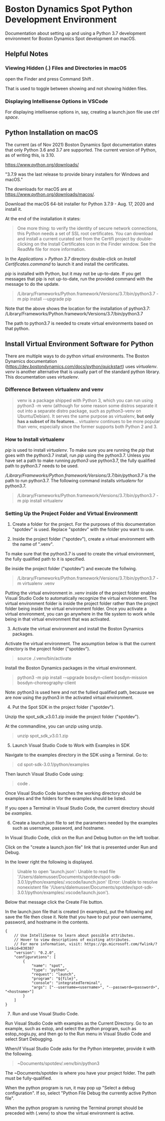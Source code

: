 # Boston Dynamics Spot Python Development Environment

Documentation about setting up and using a Python 3.7 development environment for Boston Dynamics Spot development on macOS.

## Helpful Notes

### Viewing Hidden (.) Files and Directories in macOS

open the Finder and press Command Shift .

That is used to toggle between showing and not showing hidden files.

### Displaying Intellisense Options in VSCode

For displaying intellisense options in, say, creating a launch.json file use *ctrl space*.

## Python Installation on macOS

The current (as of Nov 2021) Boston Dynamics Spot documentation states that only Python 3.6 and 3.7 are supported. The current version of Python, as of writing this, is 3.10.

<https://www.python.org/downloads/>

"3.7.9 was the last release to provide binary installers for Windows and macOS."

The downloads for macOS are at <https://www.python.org/downloads/macos/>.

Download the macOS 64-bit installer for Python 3.7.9 - Aug. 17, 2020 and install it.

At the end of the installation it states:

>One more thing: to verify the identity of secure network connections, this Python needs a set of SSL root certificates. You can download and install a current curated set from the Certifi project by double-clicking on the Install Certificates icon in the Finder window. See the ReadMe file for more information.

In the *Applications > Python 3.7* directory double-click on *Install Certificates.command* to launch it and install the certificates.

*pip* is installed with Python, but it may not be up-to-date. If you get messages that pip is not up-to-date, run the provided command with the message to do the update.

>/Library/Frameworks/Python.framework/Versions/3.7/bin/python3.7 -m pip install --upgrade pip

Note that the above shows the location for the installation of python3.7: /Library/Frameworks/Python.framework/Versions/3.7/bin/python3.7

The path to python3.7 is needed to create virtual environments based on that python.

## Install Virtual Environment Software for Python

There are multiple ways to do python virtual environments. The Boston Dynamics documentation (<https://dev.bostondynamics.com/docs/python/quickstart>) uses *virtualenv*. *venv* is another alternative that is usually part of the standard python library. This documentation uses *virtualenv*.

### Difference Between virtualenv and venv

>venv is a package shipped with Python 3, which you can run using python3 -m venv (although for some reason some distros separate it out into a separate distro package, such as python3-venv on Ubuntu/Debian). It serves the same purpose as virtualenv, **but only has a subset of its features**... virtualenv continues to be more popular than venv, especially since the former supports both Python 2 and 3.

### How to Install virtualenv

*pip* is used to install *virtualenv*. To make sure you are running the *pip* that goes with the python3.7 install, run *pip* using the python3.7. Unless you have set a path to make running *python3* use python3.7, the fully qualified path to python3.7 needs to be used.

*/Library/Frameworks/Python.framework/Versions/3.7/bin/python3.7* is the path to run python3.7. The following command installs *virtualenv* for python3.7.

>/Library/Frameworks/Python.framework/Versions/3.7/bin/python3.7 -m pip install virtualenv

### Setting Up the Project Folder and Virtual Environmentt

1. Create a folder for the project. For the purposes of this documentation "spotdev" is used. Replace "spotdev" with the folder you want to use.

2. Inside the project folder ("spotdev"), create a virtual environment with the name of ".venv".

To make sure that the python3.7 is used to create the virtual environment, the fully qualified path to it is specified.

Be inside the project folder ("spotdev") and execute the follwing.

>/Library/Frameworks/Python.framework/Versions/3.7/bin/python3.7 -m virtualenv .venv

Putting the virtual environment in *.venv* inside of the project folder enables Visual Studio Code to automatically recognize the virtual environment. The virtual environment folder is inside the project folder rather than the project folder being inside the virtual environment folder. Once you activate a virtual environment, you can go anywhere in the file system to work while being in that virtual environment that was activated.

3. Activate the virtual environment and install the Boston Dynamics packages.

Activate the virtual environment. The assumption below is that the current directory is the project folder ("spotdev").

>source ./.venv/bin/activate

Install the Boston Dynamics packages in the virtual environment.

>python3 -m pip install --upgrade bosdyn-client bosdyn-mission bosdyn-choreography-client

Note: python3 is used here and not the fullied qualified path, because we are now using the python3 in the activated virtual environment.

4. Put the Spot SDK in the project folder ("spotdev").

Unzip the spot_sdk_v3.0.1.zip inside the project folder ("spotdev").

At the commandline, you can unzip using unzip.

>unzip spot_sdk_v3.0.1.zip

5. Launch Visual Studio Code to Work with Examples in SDK

Navigate to the examples directory in the SDK using a Terminal. Go to:

>cd spot-sdk-3.0.1/python/examples

Then launch Visual Studio Code using:

>code .

Once Visual Studio Code launches the working directory should be examples and the folders for the examples should be listed.

If you open a Terminal in Visual Studio Code, the current directory should be *examples*.

6. Create a *launch.json* file to set the parameters needed by the examples such as username, password, and hostname.

In Visual Studio Code, click on the Run and Debug button on the left toolbar.

Click on the "create a launch.json file" link that is presented under Run and Debug.

In the lower right the following is displayed.

>Unable to open 'launch.json': Unable to read file '/Users/dalemusser/Documents/spotdev/spot-sdk-3.0.1/python/examples/.vscode/launch.json' (Error: Unable to resolve nonexistent file '/Users/dalemusser/Documents/spotdev/spot-sdk-3.0.1/python/examples/.vscode/launch.json').

Below that message click the Create File button.

In the launch.json file that is created (in examples), put the following and save the file then close it. Note that you have to put your own username, password, and hostname in the contents.

```
{
    // Use IntelliSense to learn about possible attributes.
    // Hover to view descriptions of existing attributes.
    // For more information, visit: https://go.microsoft.com/fwlink/?linkid=830387
    "version": "0.2.0",
    "configurations": [
        {
            "name": "spot",
            "type": "python",
            "request": "launch",
            "program": "${file}",
            "console": "integratedTerminal",
            "args": ["--username=<username>", "--password=<password>", "<hostname>"]
        }
    ]
}
```

7. Run and use Visual Studio Code.

Run Visual Studio Code with examples as the Current Directory. Go to an example, such as estop, and select the python program, such as estop_nogiu.py, and then go to the Run menu in Visual Studio Code and select Start Debugging.

When/if Visual Studio Code asks for the Python interpreter, provide it with the following.

>~Documents/spotdev/.venv/bin/python3

The ~Documents/spotdev is where you have your project folder. The path must be fully-qualified.

When the python program is run, it may pop up "Select a debug configuration".  If so, select "Python File Debug the currently active Python file".

When the python program is running the Terminal prompt should be preceded with (.venv) to show the virtual environment is active.









